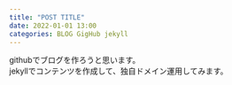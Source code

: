 ```yaml
---
title: "POST TITLE"
date: 2022-01-01 13:00
categories: BLOG GigHub jekyll
---  
```

githubでブログを作ろうと思います。  
jekyllでコンテンツを作成して、独自ドメイン運用してみます。